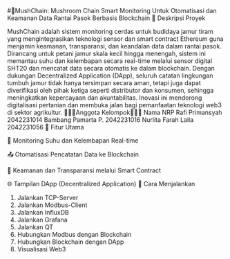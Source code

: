 #🍄MushChain: Mushroom Chain Smart Monitoring Untuk Otomatisasi dan Keamanan Data Rantai Pasok Berbasis Blockchain 🍄
Deskripsi Proyek

MushChain adalah sistem monitoring cerdas untuk budidaya jamur tiram yang mengintegrasikan teknologi sensor dan smart contract Ethereum guna menjamin keamanan, transparansi, dan keandalan data dalam rantai pasok. Dirancang untuk petani jamur skala kecil hingga menengah, sistem ini memantau suhu dan kelembapan secara real-time melalui sensor digital SHT20 dan mencatat data secara otomatis ke dalam blockchain. Dengan dukungan Decentralized Application (DApp), seluruh catatan lingkungan tumbuh jamur tidak hanya tersimpan secara aman, tetapi juga dapat diverifikasi oleh pihak ketiga seperti distributor dan konsumen, sehingga meningkatkan kepercayaan dan akuntabilitas. Inovasi ini mendorong digitalisasi pertanian dan membuka jalan bagi pemanfaatan teknologi web3 di sektor agrikultur.
👷🏻‍♂️Anggota Kelompok👷🏻‍♀️
Nama 	NRP
Rafi Primansyah 	2042231014
Bambang Pamarta P. 	2042231016
Nurlita Farah Laila 	2042231056
🔧 Fitur Utama

📡 Monitoring Suhu dan Kelembapan Real-time

📤 Otomatisasi Pencatatan Data ke Blockchain

🔐 Keamanan dan Transparansi melalui Smart Contract

🌐 Tampilan DApp (Decentralized Application)
🚀 Cara Menjalankan
1. Jalankan TCP-Server
2. Jalankan Modbus-Client
3. Jalankan InfluxDB
4. Jalankan Grafana
5. Jalankan QT
6. Hubungkan Modbus dengan Blockchain
7. Hubungkan Blockchain dengan DApp
8. Visualisasi Web3




